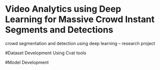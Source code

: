 # Video Analytics using Deep Learning for Massive Crowd Instant Segments and Detections
crowd segmentation and detection using deep learning – research project

#Dataset Development
Using Cvat tools




#Model Development
